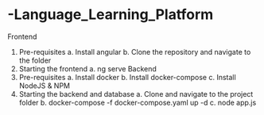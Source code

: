 # -Language_Learning_Platform

Frontend
1. 	Pre-requisites
a. 	Install angular
b. 	Clone the repository and navigate to the folder
2. 	Starting the frontend
a. 	ng serve
Backend
1. 	Pre-requisites
a. 	Install docker
b. 	Install docker-compose
c. 	Install NodeJS & NPM
2. 	Starting the backend and database
a. 	Clone and navigate to the project folder
b. 	docker-compose -f docker-compose.yaml up -d
c. 	node app.js
